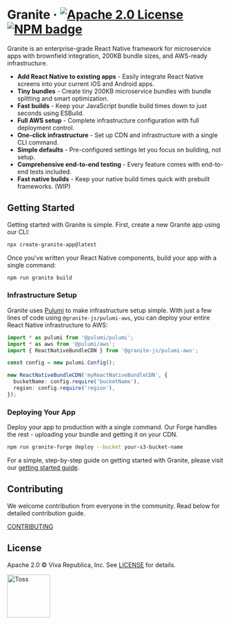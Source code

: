 # Granite &middot; [![Apache 2.0 License](https://img.shields.io/badge/license-Apache-blue.svg)](https://github.com/toss/slash/blob/main/LICENSE) [![NPM badge](https://img.shields.io/npm/v/@granite-js/react-native?logo=npm)](https://www.npmjs.com/package/@granite-js/react-native)

Granite is an enterprise-grade React Native framework for microservice apps with brownfield integration, 200KB bundle sizes, and AWS-ready infrastructure.

- **Add React Native to existing apps** - Easily integrate React Native screens into your current iOS and Android apps.
- **Tiny bundles** - Create tiny 200KB microservice bundles with bundle splitting and smart optimization.
- **Fast builds** - Keep your JavaScript bundle build times down to just seconds using ESBuild.
- **Full AWS setup** - Complete infrastructure configuration with full deployment control.
- **One-click infrastructure** - Set up CDN and infrastructure with a single CLI command.
- **Simple defaults** - Pre-configured settings let you focus on building, not setup.
- **Comprehensive end-to-end testing** - Every feature comes with end-to-end tests included.
- **Fast native builds** - Keep your native build times quick with prebuilt frameworks. (WIP)

## Getting Started

Getting started with Granite is simple. First, create a new Granite app using our CLI:

```sh
npx create-granite-app@latest
```

Once you've written your React Native components, build your app with a single command:

```sh
npm run granite build
```

### Infrastructure Setup

Granite uses [Pulumi](https://www.pulumi.com/) to make infrastructure setup simple. With just a few lines of code using `@granite-js/pulumi-aws`, you can deploy your entire React Native infrastructure to AWS:

```typescript
import * as pulumi from '@pulumi/pulumi';
import * as aws from '@pulumi/aws';
import { ReactNativeBundleCDN } from '@granite-js/pulumi-aws';

const config = new pulumi.Config();

new ReactNativeBundleCDN('myReactNativeBundleCDN', {
  bucketName: config.require('bucketName'),
  region: config.require('region'),
});
```

### Deploying Your App

Deploy your app to production with a single command. Our Forge  handles the rest - uploading your bundle and getting it on your CDN.

```sh
npm run granite-forge deploy --bucket your-s3-bucket-name
```

For a simple, step-by-step guide on getting started with Granite, please visit our [getting started guide](https://toss.github.io/granite/guides/quick-start/install-native-app.html). 

## Contributing

We welcome contribution from everyone in the community. Read below for detailed contribution guide.

[CONTRIBUTING](https://github.com/toss/granite/blob/main/.github/CONTRIBUTING.md)

## License

Apache 2.0 © Viva Republica, Inc. See [LICENSE](./LICENSE) for details.

<a title="Toss" href="https://toss.im">
  <picture>
    <source media="(prefers-color-scheme: dark)" srcset="https://static.toss.im/logos/png/4x/logo-toss-reverse.png">
    <img alt="Toss" src="https://static.toss.im/logos/png/4x/logo-toss.png" width="100">
  </picture>
</a>
